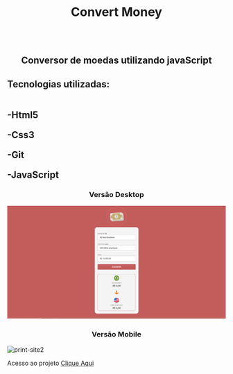 <h1 align="center"> Convert Money </h1>
<br>
<br>
<h2 align="center">Conversor de moedas utilizando javaScript</h2>

<h2>Tecnologias utilizadas:
 <br> <br>
  <p>-Html5</p>
  <p>-Css3</p>
  <p>-Git</p>
  <p>-JavaScript</p>
</h2>

<h3 align="center"> Versão Desktop</h3>

<img src="https://github.com/EvertonDepla/Convert-Money/blob/master/assets/convertmoneydesktop.PNG?raw=true" alt="print-site1">

<h3 align="center"> Versão Mobile</h3>

<img src="" alt="print-site2" width="400px">
 <p>

Acesso ao projeto <a href="">Clique Aqui <a>
  
 </p>
